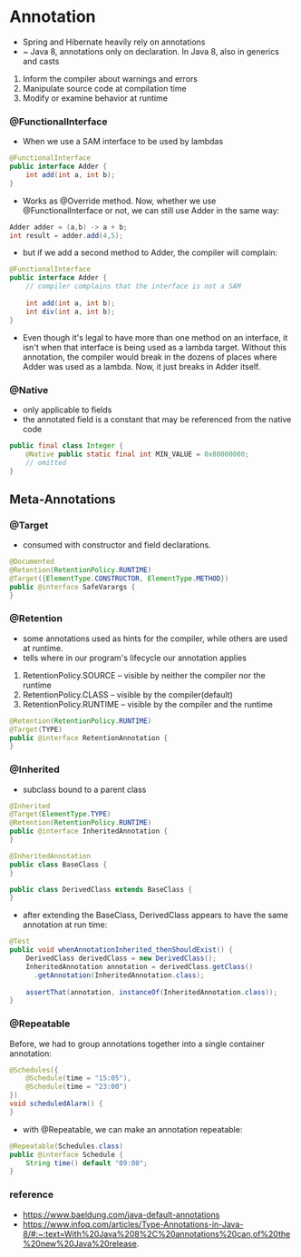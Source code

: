 # Annotation
- Spring and Hibernate heavily rely on annotations
- ~ Java 8, annotations only on declaration. In Java 8, also in generics and casts
1. Inform the compiler about warnings and errors
2. Manipulate source code at compilation time
3. Modify or examine behavior at runtime



### @FunctionalInterface
- When we use a SAM interface to be used by lambdas
```java
@FunctionalInterface
public interface Adder {
    int add(int a, int b);
}
```
- Works as @Override method. Now, whether we use @FunctionalInterface or not, we can still use Adder in the same way:

```java
Adder adder = (a,b) -> a + b;
int result = adder.add(4,5);
```
 - but if we add a second method to Adder, the compiler will complain:
```java
@FunctionalInterface
public interface Adder { 
    // compiler complains that the interface is not a SAM
    
    int add(int a, int b);
    int div(int a, int b);
}
```
 - Even though it's legal to have more than one method on an interface, it isn't when that interface is being used as a lambda target. Without this annotation, the compiler would break in the dozens of places where Adder was used as a lambda. Now, it just breaks in Adder itself.



### @Native
 - only applicable to fields
 - the annotated field is a constant that may be referenced from the native code

```java
public final class Integer {
    @Native public static final int MIN_VALUE = 0x80000000;
    // omitted
}
```



## Meta-Annotations

### @Target
 - consumed with constructor and field declarations.
```java
@Documented
@Retention(RetentionPolicy.RUNTIME)
@Target({ElementType.CONSTRUCTOR, ElementType.METHOD})
public @interface SafeVarargs {
}
```



### @Retention
 - some annotations used as hints for the compiler, while others are used at runtime.
 - tells where in our program's lifecycle our annotation applies
1. RetentionPolicy.SOURCE – visible by neither the compiler nor the runtime
2. RetentionPolicy.CLASS – visible by the compiler(default)
3. RetentionPolicy.RUNTIME – visible by the compiler and the runtime

```java
@Retention(RetentionPolicy.RUNTIME)
@Target(TYPE)
public @interface RetentionAnnotation {
}
```



### @Inherited
 - subclass bound to a parent class
```java
@Inherited
@Target(ElementType.TYPE)
@Retention(RetentionPolicy.RUNTIME)
public @interface InheritedAnnotation {
}

@InheritedAnnotation
public class BaseClass {
}

public class DerivedClass extends BaseClass {
}
```
 - after extending the BaseClass, DerivedClass appears to have the same annotation at run time:
```java
@Test
public void whenAnnotationInherited_thenShouldExist() {
    DerivedClass derivedClass = new DerivedClass();
    InheritedAnnotation annotation = derivedClass.getClass()
      .getAnnotation(InheritedAnnotation.class);
 
    assertThat(annotation, instanceOf(InheritedAnnotation.class));
}
```



### @Repeatable
Before, we had to group annotations together into a single container annotation:
```java
@Schedules({
    @Schedule(time = "15:05"),
    @Schedule(time = "23:00")
})
void scheduledAlarm() {
}
```

- with @Repeatable, we can make an annotation repeatable:
```java
@Repeatable(Schedules.class)
public @interface Schedule {
    String time() default "09:00";
}
```



### reference
 - https://www.baeldung.com/java-default-annotations
 - https://www.infoq.com/articles/Type-Annotations-in-Java-8/#:~:text=With%20Java%208%2C%20annotations%20can,of%20the%20new%20Java%20release.